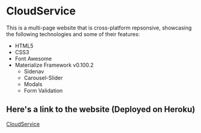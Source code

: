 # CloudService
This is a multi-page website that is cross-platform repsonsive, showcasing the following technologies and some of their features:
  * HTML5
  * CSS3
  * Font Awesome
  * Materialize Framework v0.100.2
    * Sidenav
    * Carousel-Slider
    * Modals
    * Form Validation
    




## Here's a link to the website (Deployed on Heroku)
[CloudService](https://sysadmin1.herokuapp.com/index.html "CloudService")
